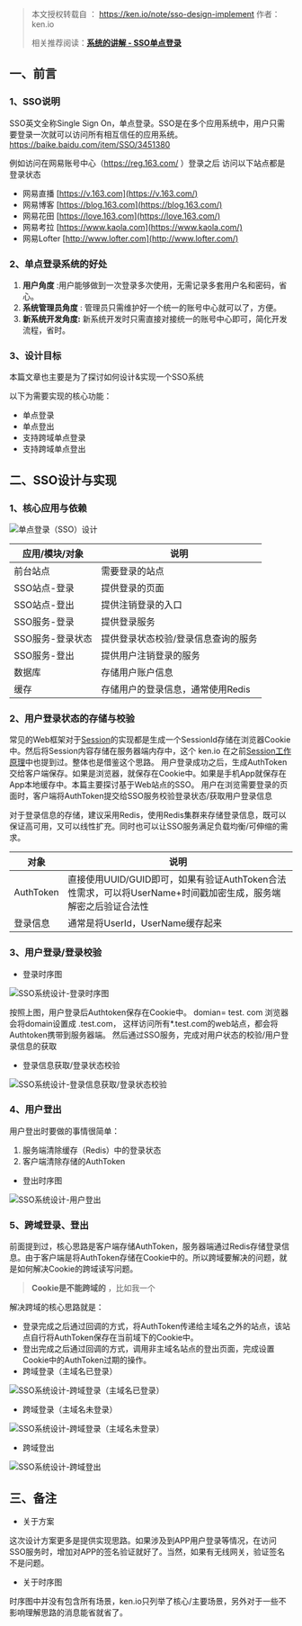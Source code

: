 

> 本文授权转载自 ： https://ken.io/note/sso-design-implement 作者：ken.io
>
> 相关推荐阅读：**[系统的讲解 - SSO单点登录](https://www.imooc.com/article/286710)**

## 一、前言

### 1、SSO说明

SSO英文全称Single Sign On，单点登录。SSO是在多个应用系统中，用户只需要登录一次就可以访问所有相互信任的应用系统。https://baike.baidu.com/item/SSO/3451380

例如访问在网易账号中心（https://reg.163.com/ ）登录之后
访问以下站点都是登录状态

- 网易直播 [https://v.163.com](https://v.163.com/)
- 网易博客 [https://blog.163.com](https://blog.163.com/)
- 网易花田 [https://love.163.com](https://love.163.com/)
- 网易考拉 [https://www.kaola.com](https://www.kaola.com/)
- 网易Lofter [http://www.lofter.com](http://www.lofter.com/)

### 2、单点登录系统的好处

1. **用户角度** :用户能够做到一次登录多次使用，无需记录多套用户名和密码，省心。
1. **系统管理员角度** : 管理员只需维护好一个统一的账号中心就可以了，方便。
1. **新系统开发角度:** 新系统开发时只需直接对接统一的账号中心即可，简化开发流程，省时。

### 3、设计目标

本篇文章也主要是为了探讨如何设计&实现一个SSO系统

以下为需要实现的核心功能：

- 单点登录
- 单点登出
- 支持跨域单点登录
- 支持跨域单点登出

## 二、SSO设计与实现

### 1、核心应用与依赖

![单点登录（SSO）设计](/Users/mbpzy/images/sso-system.png-kblb.png)

| 应用/模块/对象   | 说明                                |
| ---------------- | ----------------------------------- |
| 前台站点         | 需要登录的站点                      |
| SSO站点-登录     | 提供登录的页面                      |
| SSO站点-登出     | 提供注销登录的入口                  |
| SSO服务-登录     | 提供登录服务                        |
| SSO服务-登录状态 | 提供登录状态校验/登录信息查询的服务 |
| SSO服务-登出     | 提供用户注销登录的服务              |
| 数据库           | 存储用户账户信息                    |
| 缓存             | 存储用户的登录信息，通常使用Redis   |

### 2、用户登录状态的存储与校验

常见的Web框架对于[Session](https://ken.io/note/session-principle-skill)的实现都是生成一个SessionId存储在浏览器Cookie中。然后将Session内容存储在服务器端内存中，这个 ken.io 在之前[Session工作原理](https://ken.io/note/session-principle-skill)中也提到过。整体也是借鉴这个思路。
用户登录成功之后，生成AuthToken交给客户端保存。如果是浏览器，就保存在Cookie中。如果是手机App就保存在App本地缓存中。本篇主要探讨基于Web站点的SSO。
用户在浏览需要登录的页面时，客户端将AuthToken提交给SSO服务校验登录状态/获取用户登录信息

对于登录信息的存储，建议采用Redis，使用Redis集群来存储登录信息，既可以保证高可用，又可以线性扩充。同时也可以让SSO服务满足负载均衡/可伸缩的需求。

| 对象      | 说明                                                         |
| --------- | ------------------------------------------------------------ |
| AuthToken | 直接使用UUID/GUID即可，如果有验证AuthToken合法性需求，可以将UserName+时间戳加密生成，服务端解密之后验证合法性 |
| 登录信息  | 通常是将UserId，UserName缓存起来                             |

### 3、用户登录/登录校验

- 登录时序图

![SSO系统设计-登录时序图](/Users/mbpzy/images/sso-login-sequence.png-kbrb.png)

按照上图，用户登录后Authtoken保存在Cookie中。 domian= test. com
浏览器会将domain设置成 .test.com，
这样访问所有*.test.com的web站点，都会将Authtoken携带到服务器端。
然后通过SSO服务，完成对用户状态的校验/用户登录信息的获取

- 登录信息获取/登录状态校验

![SSO系统设计-登录信息获取/登录状态校验](/Users/mbpzy/images/sso-logincheck-sequence.png-kbrb.png)

### 4、用户登出

用户登出时要做的事情很简单：

1. 服务端清除缓存（Redis）中的登录状态
1. 客户端清除存储的AuthToken

- 登出时序图

![SSO系统设计-用户登出](/Users/mbpzy/images/sso-logout-sequence.png-kbrb.png)

### 5、跨域登录、登出

前面提到过，核心思路是客户端存储AuthToken，服务器端通过Redis存储登录信息。由于客户端是将AuthToken存储在Cookie中的。所以跨域要解决的问题，就是如何解决Cookie的跨域读写问题。

> **Cookie是不能跨域的** ，比如我一个

解决跨域的核心思路就是：

- 登录完成之后通过回调的方式，将AuthToken传递给主域名之外的站点，该站点自行将AuthToken保存在当前域下的Cookie中。
- 登出完成之后通过回调的方式，调用非主域名站点的登出页面，完成设置Cookie中的AuthToken过期的操作。
- 跨域登录（主域名已登录）

![SSO系统设计-跨域登录（主域名已登录）](/Users/mbpzy/images/sso-crossdomain-login-loggedin-sequence.png-kbrb.png)

- 跨域登录（主域名未登录）

![SSO系统设计-跨域登录（主域名未登录）](/Users/mbpzy/images/sso-crossdomain-login-unlogin-sequence.png-kbrb.png)

- 跨域登出

![SSO系统设计-跨域登出](/Users/mbpzy/images/sso-crossdomain-logout-sequence.png-kbrb.png)

## 三、备注

- 关于方案

这次设计方案更多是提供实现思路。如果涉及到APP用户登录等情况，在访问SSO服务时，增加对APP的签名验证就好了。当然，如果有无线网关，验证签名不是问题。

- 关于时序图

时序图中并没有包含所有场景，ken.io只列举了核心/主要场景，另外对于一些不影响理解思路的消息能省就省了。